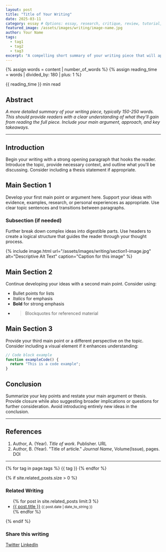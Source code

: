```yaml
---
layout: post
title: "Title of Your Writing"
date: 2025-03-11
category: essay # Options: essay, research, critique, review, tutorial, etc.
featured_image: /assets/images/writing/image-name.jpg
author: Your Name
tags:
  - tag1
  - tag2
  - tag3
excerpt: "A compelling short summary of your writing piece that will appear in previews and listings. This should be attention-grabbing and convey the main idea."
---
```


{% assign words = content | number_of_words %}
{% assign reading_time = words | divided_by: 180 | plus: 1 %}
<div class="reading-time">
  <i class="fa fa-clock-o" aria-hidden="true"></i> {{ reading_time }} min read
</div>

## Abstract

*A more detailed summary of your writing piece, typically 150-250 words. This should provide readers with a clear understanding of what they'll gain from reading the full piece. Include your main argument, approach, and key takeaways.*

---

## Introduction

Begin your writing with a strong opening paragraph that hooks the reader. Introduce the topic, provide necessary context, and outline what you'll be discussing. Consider including a thesis statement if appropriate.

## Main Section 1

Develop your first main point or argument here. Support your ideas with evidence, examples, research, or personal experiences as appropriate. Use clear topic sentences and transitions between paragraphs.

### Subsection (if needed)

Further break down complex ideas into digestible parts. Use headers to create a logical structure that guides the reader through your thought process.

{% include image.html url="/assets/images/writing/section1-image.jpg" alt="Descriptive Alt Text" caption="Caption for this image" %}

## Main Section 2

Continue developing your ideas with a second main point. Consider using:

- Bullet points for lists
- *Italics* for emphasis
- **Bold** for strong emphasis
- > Blockquotes for referenced material

## Main Section 3

Provide your third main point or a different perspective on the topic. Consider including a visual element if it enhances understanding:

```js
// Code block example
function exampleCode() {
  return "This is a code example";
}
```

## Conclusion

Summarize your key points and restate your main argument or thesis. Provide closure while also suggesting broader implications or questions for further consideration. Avoid introducing entirely new ideas in the conclusion.

---

## References

1. Author, A. (Year). *Title of work*. Publisher. URL
2. Author, B. (Year). "Title of article." *Journal Name*, Volume(Issue), pages. DOI

---

<div class="tags">
  {% for tag in page.tags %}
    <span class="tag">{{ tag }}</span>
  {% endfor %}
</div>

{% if site.related_posts.size > 0 %}
<div class="related-posts">
  <h3>Related Writing</h3>
  <ul>
    {% for post in site.related_posts limit:3 %}
      <li>
        <a href="{{ post.url }}">{{ post.title }}</a>
        <small>{{ post.date | date_to_string }}</small>
      </li>
    {% endfor %}
  </ul>
</div>
{% endif %}

<!-- Optional social sharing buttons -->
<div class="share-buttons">
  <h3>Share this writing</h3>
  <a href="https://twitter.com/intent/tweet?text={{ page.title }}&url={{ site.url }}{{ page.url }}" target="_blank" rel="noopener noreferrer">Twitter</a>
  <a href="https://www.linkedin.com/shareArticle?mini=true&url={{ site.url }}{{ page.url }}&title={{ page.title }}&summary={{ page.excerpt }}" target="_blank" rel="noopener noreferrer">LinkedIn</a>
</div>
